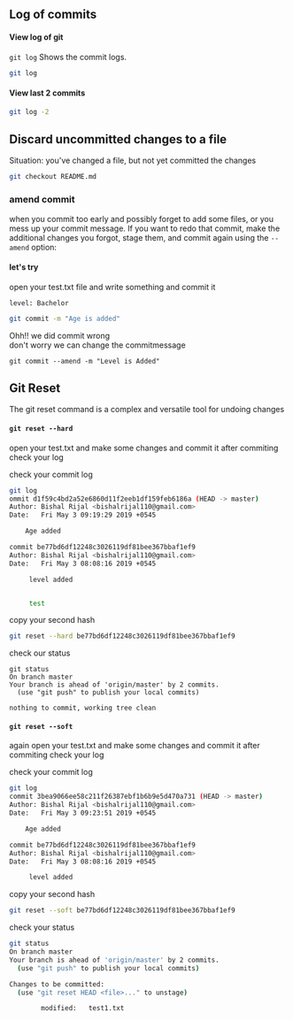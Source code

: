 ## Log of commits
#### View log of git
`git log` Shows the commit logs.
```bash
git log
```
#### View last 2 commits
```bash
git log -2
```  

## Discard uncommitted changes to a file
Situation:  you've changed a file, but not yet committed the changes  
 
```bash
git checkout README.md
```
### amend commit
when you commit too early and possibly forget to add some files, or you mess up your commit message. 
If you want to redo that commit, make the additional changes you forgot, stage them, and commit again using the
```--amend``` option:
#### let's try
open your test.txt file and write something and commit it
```
level: Bachelor
```
```bash
git commit -m "Age is added"
```
Ohh!! we did commit wrong  
don't worry we can change the commitmessage
``` 
git commit --amend -m "Level is Added"
```

## Git Reset
The git reset command is a complex and versatile tool for undoing changes
#### ```git reset --hard```
open your test.txt and make some changes and commit it
after commiting check your log 

check your commit log
```bash
git log
ommit d1f59c4bd2a52e6860d11f2eeb1df159feb6186a (HEAD -> master)
Author: Bishal Rijal <bishalrijal110@gmail.com>
Date:   Fri May 3 09:19:29 2019 +0545

    Age added

commit be77bd6df12248c3026119df81bee367bbaf1ef9
Author: Bishal Rijal <bishalrijal110@gmail.com>
Date:   Fri May 3 08:08:16 2019 +0545

     level added


     test
```
copy your second hash
```bash
git reset --hard be77bd6df12248c3026119df81bee367bbaf1ef9
```
check our status 
``` 
git status
On branch master
Your branch is ahead of 'origin/master' by 2 commits.
  (use "git push" to publish your local commits)

nothing to commit, working tree clean
```
#### ```git reset --soft```
again open your test.txt and make some changes and commit it
after commiting check your log 

check your commit log
```bash
git log
commit 3bea9066ee58c211f26387ebf1b6b9e5d470a731 (HEAD -> master)
Author: Bishal Rijal <bishalrijal110@gmail.com>
Date:   Fri May 3 09:23:51 2019 +0545

    Age added

commit be77bd6df12248c3026119df81bee367bbaf1ef9
Author: Bishal Rijal <bishalrijal110@gmail.com>
Date:   Fri May 3 08:08:16 2019 +0545

     level added
```
copy your second hash
```bash
git reset --soft be77bd6df12248c3026119df81bee367bbaf1ef9
```

check your status 
```bash 
git status
On branch master
Your branch is ahead of 'origin/master' by 2 commits.
  (use "git push" to publish your local commits)

Changes to be committed:
  (use "git reset HEAD <file>..." to unstage)

        modified:   test1.txt
```

